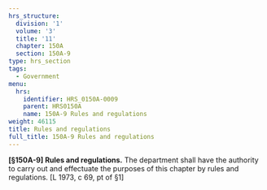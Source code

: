 ```yaml
---
hrs_structure:
  division: '1'
  volume: '3'
  title: '11'
  chapter: 150A
  section: 150A-9
type: hrs_section
tags:
  - Government
menu:
  hrs:
    identifier: HRS_0150A-0009
    parent: HRS0150A
    name: 150A-9 Rules and regulations
weight: 46115
title: Rules and regulations
full_title: 150A-9 Rules and regulations
---
```

**[§150A-9] Rules and regulations.** The department shall have the authority to carry out and effectuate the purposes of this chapter by rules and regulations. [L 1973, c 69, pt of §1]